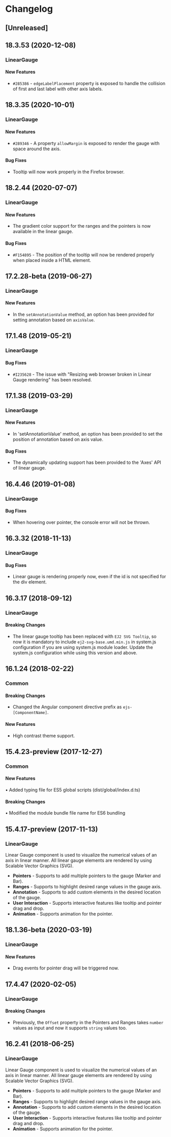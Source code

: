 <!-- markdownlint-disable MD010 -->


<!-- markdownlint-disable MD030 -->


<!-- markdownlint-disable MD004 -->


<!-- markdownlint-disable MD004 -->


# Changelog

## [Unreleased]

## 18.3.53 (2020-12-08)

### LinearGauge

#### New Features

- `#285386` - `edgeLabelPlacement` property is exposed to handle the collision of first and last label with other axis labels.

## 18.3.35 (2020-10-01)

### LinearGauge

#### New Features

- `#289346` - A property `allowMargin` is exposed to render the gauge with space around the axis.

#### Bug Fixes

- Tooltip will now work properly in the Firefox browser.

## 18.2.44 (2020-07-07)

### LinearGauge

#### New Features

- The gradient color support for the ranges and the pointers is now available in the linear gauge.

#### Bug Fixes

- `#F154895` - The position of the tooltip will now be rendered properly when placed inside a HTML element.

## 17.2.28-beta (2019-06-27)

### LinearGauge

#### New Features

- In the `setAnnotationValue` method, an option has been provided for setting annotation based on `axisValue`.

## 17.1.48 (2019-05-21)

### LinearGauge

#### Bug Fixes

- `#I235628` - The issue with "Resizing web browser broken in Linear Gauge rendering" has been resolved.

## 17.1.38 (2019-03-29)

### LinearGauge

#### New Features

- In 'setAnnotationValue' method, an option has been provided to set the position of annotation based on axis value.

#### Bug Fixes

- The dynamically updating support has been provided to the 'Axes' API of linear gauge.

## 16.4.46 (2019-01-08)

### LinearGauge

#### Bug Fixes

- When hovering over pointer, the console error will not be thrown.

## 16.3.32 (2018-11-13)

### LinearGauge

#### Bug Fixes

- Linear gauge is rendering properly now, even if the id is not specified for the div element.

## 16.3.17 (2018-09-12)

### LinearGauge

#### Breaking Changes

- The linear gauge tooltip has been replaced with `EJ2 SVG Tooltip`, so now it is mandatory to include `ej2-svg-base.umd.min.js` in system.js configuration if you are using system.js module loader. Update the system.js configuration while using this version and above.

## 16.1.24 (2018-02-22)

### Common

#### Breaking Changes

- Changed the Angular component directive prefix as `ejs-[ComponentName]`.

#### New Features

- High contrast theme support.

## 15.4.23-preview (2017-12-27)

### Common

#### New Features

•    Added typing file for ES5 global scripts (dist/global/index.d.ts)


#### Breaking Changes

•    Modified the module bundle file name for ES6 bundling


## 15.4.17-preview (2017-11-13)

### LinearGauge

Linear Gauge component is used to visualize the numerical values of an axis in linear manner. All linear gauge elements are rendered by using Scalable Vector Graphics (SVG).


- **Pointers** - Supports to add multiple pointers to the gauge (Marker and Bar).
- **Ranges** - Supports to highlight desired range values in the gauge axis.
- **Annotation** - Supports to add custom elements in the desired location of the gauge.
- **User Interaction** - Supports interactive features like tooltip and pointer drag and drop.
- **Animation** - Supports animation for the pointer.


## 18.1.36-beta (2020-03-19)

### LinearGauge

#### New Features

- Drag events for pointer drag will be triggered now.

## 17.4.47 (2020-02-05)

### LinearGauge

#### Breaking Changes

- Previously, the `Offset` property in the Pointers and Ranges takes `number` values as input and now it supports `string` values too.

## 16.2.41 (2018-06-25)

### LinearGauge

Linear Gauge component is used to visualize the numerical values of an axis in linear manner. All linear gauge elements are rendered by using Scalable Vector Graphics (SVG).


- **Pointers** - Supports to add multiple pointers to the gauge (Marker and Bar).
- **Ranges** - Supports to highlight desired range values in the gauge axis.
- **Annotation** - Supports to add custom elements in the desired location of the gauge.
- **User Interaction** - Supports interactive features like tooltip and pointer drag and drop.
- **Animation** - Supports animation for the pointer.


